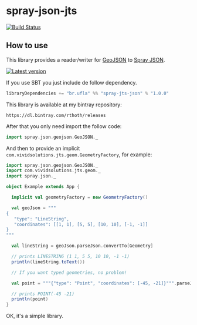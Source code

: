 # spray-json-jts

[![Build Status](https://travis-ci.org/rthoth/spray-json-jts.svg?branch=master)](https://travis-ci.org/rthoth/spray-json-jts)

## How to use

This library provides a reader/writer for [GeoJSON](http://geojson.org/) to [Spray JSON](https://github.com/spray/spray-json).

[![Latest version](https://index.scala-lang.org/rthoth/spray-json-jts/latest.svg)](https://index.scala-lang.org/rthoth/spray-json-jts/spray-json-jts)

If you use SBT you just include de follow dependency.

```scala
libraryDependencies += "br.ufla" %% "spray-jts-json" % "1.0.0"
```

This library is available at my bintray repository:

```
https://dl.bintray.com/rthoth/releases
```

After that you only need import the follow code:

```scala
import spray.json.geojson.GeoJSON._
```


And then to provide an implicit `com.vividsolutions.jts.geom.GeometryFactory`, for example:


```scala
import spray.json.geojson.GeoJSON._
import com.vividsolutions.jts.geom._
import spray.json._

object Example extends App {

  implicit val geometryFactory = new GeometryFactory()

  val geoJson = """
{
   "type": "LineString",
   "coordinates": [[1, 1], [5, 5], [10, 10], [-1, -1]]
}
"""

  val lineString = geoJson.parseJson.convertTo[Geometry]

  // prints LINESTRING (1 1, 5 5, 10 10, -1 -1)
  println(lineString.toText())

  // If you want typed geometries, no problem!

  val point = """{"type": "Point", "coordinates": [-45, -21]}""".parseJson.convertTo[Point]

  // prints POINT(-45 -21)
  println(point)
}
```

OK, it's a simple library.
